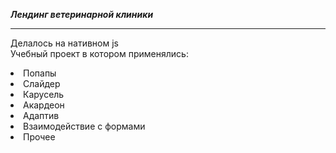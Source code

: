 ***Лендинг ветеринарной клиники***
***
Делалось на нативном js<br>
Учебный проект в котором применялись: 

<li>Попапы</li>
<li>Слайдер</li>
<li>Карусель</li>
<li>Акардеон</li>
<li>Адаптив</li>
<li>Взаимодействие с формами</li>
<li>Прочее</li>


